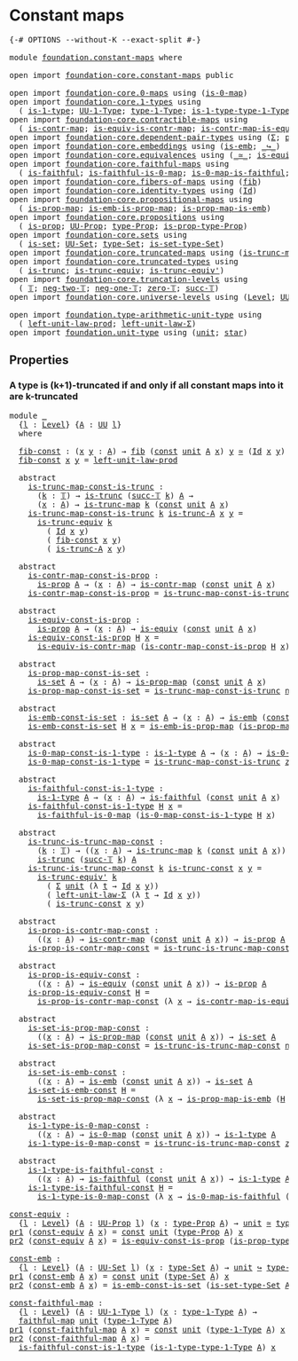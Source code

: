 # Constant maps

<pre class="Agda"><a id="26" class="Symbol">{-#</a> <a id="30" class="Keyword">OPTIONS</a> <a id="38" class="Pragma">--without-K</a> <a id="50" class="Pragma">--exact-split</a> <a id="64" class="Symbol">#-}</a>

<a id="69" class="Keyword">module</a> <a id="76" href="foundation.constant-maps.html" class="Module">foundation.constant-maps</a> <a id="101" class="Keyword">where</a>

<a id="108" class="Keyword">open</a> <a id="113" class="Keyword">import</a> <a id="120" href="foundation-core.constant-maps.html" class="Module">foundation-core.constant-maps</a> <a id="150" class="Keyword">public</a>

<a id="158" class="Keyword">open</a> <a id="163" class="Keyword">import</a> <a id="170" href="foundation-core.0-maps.html" class="Module">foundation-core.0-maps</a> <a id="193" class="Keyword">using</a> <a id="199" class="Symbol">(</a><a id="200" href="foundation-core.0-maps.html#1168" class="Function">is-0-map</a><a id="208" class="Symbol">)</a>
<a id="210" class="Keyword">open</a> <a id="215" class="Keyword">import</a> <a id="222" href="foundation-core.1-types.html" class="Module">foundation-core.1-types</a> <a id="246" class="Keyword">using</a>
  <a id="254" class="Symbol">(</a> <a id="256" href="foundation-core.1-types.html#654" class="Function">is-1-type</a><a id="265" class="Symbol">;</a> <a id="267" href="foundation-core.1-types.html#720" class="Function">UU-1-Type</a><a id="276" class="Symbol">;</a> <a id="278" href="foundation-core.1-types.html#792" class="Function">type-1-Type</a><a id="289" class="Symbol">;</a> <a id="291" href="foundation-core.1-types.html#869" class="Function">is-1-type-type-1-Type</a><a id="312" class="Symbol">)</a>
<a id="314" class="Keyword">open</a> <a id="319" class="Keyword">import</a> <a id="326" href="foundation-core.contractible-maps.html" class="Module">foundation-core.contractible-maps</a> <a id="360" class="Keyword">using</a>
  <a id="368" class="Symbol">(</a> <a id="370" href="foundation-core.contractible-maps.html#1464" class="Function">is-contr-map</a><a id="382" class="Symbol">;</a> <a id="384" href="foundation-core.contractible-maps.html#2368" class="Function">is-equiv-is-contr-map</a><a id="405" class="Symbol">;</a> <a id="407" href="foundation-core.contractible-maps.html#3850" class="Function">is-contr-map-is-equiv</a><a id="428" class="Symbol">)</a>
<a id="430" class="Keyword">open</a> <a id="435" class="Keyword">import</a> <a id="442" href="foundation-core.dependent-pair-types.html" class="Module">foundation-core.dependent-pair-types</a> <a id="479" class="Keyword">using</a> <a id="485" class="Symbol">(</a><a id="486" href="foundation-core.dependent-pair-types.html#502" class="Record">Σ</a><a id="487" class="Symbol">;</a> <a id="489" href="foundation-core.dependent-pair-types.html#575" class="InductiveConstructor">pair</a><a id="493" class="Symbol">;</a> <a id="495" href="foundation-core.dependent-pair-types.html#592" class="Field">pr1</a><a id="498" class="Symbol">;</a> <a id="500" href="foundation-core.dependent-pair-types.html#604" class="Field">pr2</a><a id="503" class="Symbol">)</a>
<a id="505" class="Keyword">open</a> <a id="510" class="Keyword">import</a> <a id="517" href="foundation-core.embeddings.html" class="Module">foundation-core.embeddings</a> <a id="544" class="Keyword">using</a> <a id="550" class="Symbol">(</a><a id="551" href="foundation-core.embeddings.html#980" class="Function">is-emb</a><a id="557" class="Symbol">;</a> <a id="559" href="foundation-core.embeddings.html#1062" class="Function Operator">_↪_</a><a id="562" class="Symbol">)</a>
<a id="564" class="Keyword">open</a> <a id="569" class="Keyword">import</a> <a id="576" href="foundation-core.equivalences.html" class="Module">foundation-core.equivalences</a> <a id="605" class="Keyword">using</a> <a id="611" class="Symbol">(</a><a id="612" href="foundation-core.equivalences.html#1607" class="Function Operator">_≃_</a><a id="615" class="Symbol">;</a> <a id="617" href="foundation-core.equivalences.html#1542" class="Function">is-equiv</a><a id="625" class="Symbol">)</a>
<a id="627" class="Keyword">open</a> <a id="632" class="Keyword">import</a> <a id="639" href="foundation-core.faithful-maps.html" class="Module">foundation-core.faithful-maps</a> <a id="669" class="Keyword">using</a>
  <a id="677" class="Symbol">(</a> <a id="679" href="foundation-core.faithful-maps.html#1676" class="Function">is-faithful</a><a id="690" class="Symbol">;</a> <a id="692" href="foundation-core.faithful-maps.html#3767" class="Function">is-faithful-is-0-map</a><a id="712" class="Symbol">;</a> <a id="714" href="foundation-core.faithful-maps.html#3598" class="Function">is-0-map-is-faithful</a><a id="734" class="Symbol">;</a> <a id="736" href="foundation-core.faithful-maps.html#1766" class="Function">faithful-map</a><a id="748" class="Symbol">)</a>
<a id="750" class="Keyword">open</a> <a id="755" class="Keyword">import</a> <a id="762" href="foundation-core.fibers-of-maps.html" class="Module">foundation-core.fibers-of-maps</a> <a id="793" class="Keyword">using</a> <a id="799" class="Symbol">(</a><a id="800" href="foundation-core.fibers-of-maps.html#928" class="Function">fib</a><a id="803" class="Symbol">)</a>
<a id="805" class="Keyword">open</a> <a id="810" class="Keyword">import</a> <a id="817" href="foundation-core.identity-types.html" class="Module">foundation-core.identity-types</a> <a id="848" class="Keyword">using</a> <a id="854" class="Symbol">(</a><a id="855" href="foundation-core.identity-types.html#641" class="Datatype">Id</a><a id="857" class="Symbol">)</a>
<a id="859" class="Keyword">open</a> <a id="864" class="Keyword">import</a> <a id="871" href="foundation-core.propositional-maps.html" class="Module">foundation-core.propositional-maps</a> <a id="906" class="Keyword">using</a>
  <a id="914" class="Symbol">(</a> <a id="916" href="foundation-core.propositional-maps.html#1250" class="Function">is-prop-map</a><a id="927" class="Symbol">;</a> <a id="929" href="foundation-core.propositional-maps.html#1524" class="Function">is-emb-is-prop-map</a><a id="947" class="Symbol">;</a> <a id="949" href="foundation-core.propositional-maps.html#1866" class="Function">is-prop-map-is-emb</a><a id="967" class="Symbol">)</a>
<a id="969" class="Keyword">open</a> <a id="974" class="Keyword">import</a> <a id="981" href="foundation-core.propositions.html" class="Module">foundation-core.propositions</a> <a id="1010" class="Keyword">using</a>
  <a id="1018" class="Symbol">(</a> <a id="1020" href="foundation-core.propositions.html#1295" class="Function">is-prop</a><a id="1027" class="Symbol">;</a> <a id="1029" href="foundation-core.propositions.html#1380" class="Function">UU-Prop</a><a id="1036" class="Symbol">;</a> <a id="1038" href="foundation-core.propositions.html#1482" class="Function">type-Prop</a><a id="1047" class="Symbol">;</a> <a id="1049" href="foundation-core.propositions.html#1549" class="Function">is-prop-type-Prop</a><a id="1066" class="Symbol">)</a>
<a id="1068" class="Keyword">open</a> <a id="1073" class="Keyword">import</a> <a id="1080" href="foundation-core.sets.html" class="Module">foundation-core.sets</a> <a id="1101" class="Keyword">using</a>
  <a id="1109" class="Symbol">(</a> <a id="1111" href="foundation-core.sets.html#1099" class="Function">is-set</a><a id="1117" class="Symbol">;</a> <a id="1119" href="foundation-core.sets.html#1177" class="Function">UU-Set</a><a id="1125" class="Symbol">;</a> <a id="1127" href="foundation-core.sets.html#1291" class="Function">type-Set</a><a id="1135" class="Symbol">;</a> <a id="1137" href="foundation-core.sets.html#1342" class="Function">is-set-type-Set</a><a id="1152" class="Symbol">)</a>
<a id="1154" class="Keyword">open</a> <a id="1159" class="Keyword">import</a> <a id="1166" href="foundation-core.truncated-maps.html" class="Module">foundation-core.truncated-maps</a> <a id="1197" class="Keyword">using</a> <a id="1203" class="Symbol">(</a><a id="1204" href="foundation-core.truncated-maps.html#1873" class="Function">is-trunc-map</a><a id="1216" class="Symbol">)</a>
<a id="1218" class="Keyword">open</a> <a id="1223" class="Keyword">import</a> <a id="1230" href="foundation-core.truncated-types.html" class="Module">foundation-core.truncated-types</a> <a id="1262" class="Keyword">using</a>
  <a id="1270" class="Symbol">(</a> <a id="1272" href="foundation-core.truncated-types.html#1727" class="Function">is-trunc</a><a id="1280" class="Symbol">;</a> <a id="1282" href="foundation-core.truncated-types.html#4377" class="Function">is-trunc-equiv</a><a id="1296" class="Symbol">;</a> <a id="1298" href="foundation-core.truncated-types.html#4904" class="Function">is-trunc-equiv&#39;</a><a id="1313" class="Symbol">)</a>
<a id="1315" class="Keyword">open</a> <a id="1320" class="Keyword">import</a> <a id="1327" href="foundation-core.truncation-levels.html" class="Module">foundation-core.truncation-levels</a> <a id="1361" class="Keyword">using</a>
  <a id="1369" class="Symbol">(</a> <a id="1371" href="foundation-core.truncation-levels.html#382" class="Datatype">𝕋</a><a id="1372" class="Symbol">;</a> <a id="1374" href="foundation-core.truncation-levels.html#403" class="InductiveConstructor">neg-two-𝕋</a><a id="1383" class="Symbol">;</a> <a id="1385" href="foundation-core.truncation-levels.html#435" class="Function">neg-one-𝕋</a><a id="1394" class="Symbol">;</a> <a id="1396" href="foundation-core.truncation-levels.html#479" class="Function">zero-𝕋</a><a id="1402" class="Symbol">;</a> <a id="1404" href="foundation-core.truncation-levels.html#419" class="InductiveConstructor">succ-𝕋</a><a id="1410" class="Symbol">)</a>
<a id="1412" class="Keyword">open</a> <a id="1417" class="Keyword">import</a> <a id="1424" href="foundation-core.universe-levels.html" class="Module">foundation-core.universe-levels</a> <a id="1456" class="Keyword">using</a> <a id="1462" class="Symbol">(</a><a id="1463" href="Agda.Primitive.html#597" class="Postulate">Level</a><a id="1468" class="Symbol">;</a> <a id="1470" href="foundation-core.universe-levels.html#222" class="Primitive">UU</a><a id="1472" class="Symbol">)</a>

<a id="1475" class="Keyword">open</a> <a id="1480" class="Keyword">import</a> <a id="1487" href="foundation.type-arithmetic-unit-type.html" class="Module">foundation.type-arithmetic-unit-type</a> <a id="1524" class="Keyword">using</a>
  <a id="1532" class="Symbol">(</a> <a id="1534" href="foundation.type-arithmetic-unit-type.html#2932" class="Function">left-unit-law-prod</a><a id="1552" class="Symbol">;</a> <a id="1554" href="foundation.type-arithmetic-unit-type.html#1542" class="Function">left-unit-law-Σ</a><a id="1569" class="Symbol">)</a>
<a id="1571" class="Keyword">open</a> <a id="1576" class="Keyword">import</a> <a id="1583" href="foundation.unit-type.html" class="Module">foundation.unit-type</a> <a id="1604" class="Keyword">using</a> <a id="1610" class="Symbol">(</a><a id="1611" href="foundation.unit-type.html#1075" class="Datatype">unit</a><a id="1615" class="Symbol">;</a> <a id="1617" href="foundation.unit-type.html#1099" class="InductiveConstructor">star</a><a id="1621" class="Symbol">)</a>
</pre>
## Properties

### A type is (k+1)-truncated if and only if all constant maps into it are k-truncated

<pre class="Agda"><a id="1739" class="Keyword">module</a> <a id="1746" href="foundation.constant-maps.html#1746" class="Module">_</a>
  <a id="1750" class="Symbol">{</a><a id="1751" href="foundation.constant-maps.html#1751" class="Bound">l</a> <a id="1753" class="Symbol">:</a> <a id="1755" href="Agda.Primitive.html#597" class="Postulate">Level</a><a id="1760" class="Symbol">}</a> <a id="1762" class="Symbol">{</a><a id="1763" href="foundation.constant-maps.html#1763" class="Bound">A</a> <a id="1765" class="Symbol">:</a> <a id="1767" href="foundation-core.universe-levels.html#222" class="Primitive">UU</a> <a id="1770" href="foundation.constant-maps.html#1751" class="Bound">l</a><a id="1771" class="Symbol">}</a>
  <a id="1775" class="Keyword">where</a>

  <a id="1784" href="foundation.constant-maps.html#1784" class="Function">fib-const</a> <a id="1794" class="Symbol">:</a> <a id="1796" class="Symbol">(</a><a id="1797" href="foundation.constant-maps.html#1797" class="Bound">x</a> <a id="1799" href="foundation.constant-maps.html#1799" class="Bound">y</a> <a id="1801" class="Symbol">:</a> <a id="1803" href="foundation.constant-maps.html#1763" class="Bound">A</a><a id="1804" class="Symbol">)</a> <a id="1806" class="Symbol">→</a> <a id="1808" href="foundation-core.fibers-of-maps.html#928" class="Function">fib</a> <a id="1812" class="Symbol">(</a><a id="1813" href="foundation-core.constant-maps.html#203" class="Function">const</a> <a id="1819" href="foundation.unit-type.html#1075" class="Datatype">unit</a> <a id="1824" href="foundation.constant-maps.html#1763" class="Bound">A</a> <a id="1826" href="foundation.constant-maps.html#1797" class="Bound">x</a><a id="1827" class="Symbol">)</a> <a id="1829" href="foundation.constant-maps.html#1799" class="Bound">y</a> <a id="1831" href="foundation-core.equivalences.html#1607" class="Function Operator">≃</a> <a id="1833" class="Symbol">(</a><a id="1834" href="foundation-core.identity-types.html#641" class="Datatype">Id</a> <a id="1837" href="foundation.constant-maps.html#1797" class="Bound">x</a> <a id="1839" href="foundation.constant-maps.html#1799" class="Bound">y</a><a id="1840" class="Symbol">)</a>
  <a id="1844" href="foundation.constant-maps.html#1784" class="Function">fib-const</a> <a id="1854" href="foundation.constant-maps.html#1854" class="Bound">x</a> <a id="1856" href="foundation.constant-maps.html#1856" class="Bound">y</a> <a id="1858" class="Symbol">=</a> <a id="1860" href="foundation.type-arithmetic-unit-type.html#2932" class="Function">left-unit-law-prod</a>

  <a id="1882" class="Keyword">abstract</a>
    <a id="1895" href="foundation.constant-maps.html#1895" class="Function">is-trunc-map-const-is-trunc</a> <a id="1923" class="Symbol">:</a>
      <a id="1931" class="Symbol">(</a><a id="1932" href="foundation.constant-maps.html#1932" class="Bound">k</a> <a id="1934" class="Symbol">:</a> <a id="1936" href="foundation-core.truncation-levels.html#382" class="Datatype">𝕋</a><a id="1937" class="Symbol">)</a> <a id="1939" class="Symbol">→</a> <a id="1941" href="foundation-core.truncated-types.html#1727" class="Function">is-trunc</a> <a id="1950" class="Symbol">(</a><a id="1951" href="foundation-core.truncation-levels.html#419" class="InductiveConstructor">succ-𝕋</a> <a id="1958" href="foundation.constant-maps.html#1932" class="Bound">k</a><a id="1959" class="Symbol">)</a> <a id="1961" href="foundation.constant-maps.html#1763" class="Bound">A</a> <a id="1963" class="Symbol">→</a>
      <a id="1971" class="Symbol">(</a><a id="1972" href="foundation.constant-maps.html#1972" class="Bound">x</a> <a id="1974" class="Symbol">:</a> <a id="1976" href="foundation.constant-maps.html#1763" class="Bound">A</a><a id="1977" class="Symbol">)</a> <a id="1979" class="Symbol">→</a> <a id="1981" href="foundation-core.truncated-maps.html#1873" class="Function">is-trunc-map</a> <a id="1994" href="foundation.constant-maps.html#1932" class="Bound">k</a> <a id="1996" class="Symbol">(</a><a id="1997" href="foundation-core.constant-maps.html#203" class="Function">const</a> <a id="2003" href="foundation.unit-type.html#1075" class="Datatype">unit</a> <a id="2008" href="foundation.constant-maps.html#1763" class="Bound">A</a> <a id="2010" href="foundation.constant-maps.html#1972" class="Bound">x</a><a id="2011" class="Symbol">)</a>
    <a id="2017" href="foundation.constant-maps.html#1895" class="Function">is-trunc-map-const-is-trunc</a> <a id="2045" href="foundation.constant-maps.html#2045" class="Bound">k</a> <a id="2047" href="foundation.constant-maps.html#2047" class="Bound">is-trunc-A</a> <a id="2058" href="foundation.constant-maps.html#2058" class="Bound">x</a> <a id="2060" href="foundation.constant-maps.html#2060" class="Bound">y</a> <a id="2062" class="Symbol">=</a>
      <a id="2070" href="foundation-core.truncated-types.html#4377" class="Function">is-trunc-equiv</a> <a id="2085" href="foundation.constant-maps.html#2045" class="Bound">k</a>
        <a id="2095" class="Symbol">(</a> <a id="2097" href="foundation-core.identity-types.html#641" class="Datatype">Id</a> <a id="2100" href="foundation.constant-maps.html#2058" class="Bound">x</a> <a id="2102" href="foundation.constant-maps.html#2060" class="Bound">y</a><a id="2103" class="Symbol">)</a>
        <a id="2113" class="Symbol">(</a> <a id="2115" href="foundation.constant-maps.html#1784" class="Function">fib-const</a> <a id="2125" href="foundation.constant-maps.html#2058" class="Bound">x</a> <a id="2127" href="foundation.constant-maps.html#2060" class="Bound">y</a><a id="2128" class="Symbol">)</a>
        <a id="2138" class="Symbol">(</a> <a id="2140" href="foundation.constant-maps.html#2047" class="Bound">is-trunc-A</a> <a id="2151" href="foundation.constant-maps.html#2058" class="Bound">x</a> <a id="2153" href="foundation.constant-maps.html#2060" class="Bound">y</a><a id="2154" class="Symbol">)</a>

  <a id="2159" class="Keyword">abstract</a>
    <a id="2172" href="foundation.constant-maps.html#2172" class="Function">is-contr-map-const-is-prop</a> <a id="2199" class="Symbol">:</a>
      <a id="2207" href="foundation-core.propositions.html#1295" class="Function">is-prop</a> <a id="2215" href="foundation.constant-maps.html#1763" class="Bound">A</a> <a id="2217" class="Symbol">→</a> <a id="2219" class="Symbol">(</a><a id="2220" href="foundation.constant-maps.html#2220" class="Bound">x</a> <a id="2222" class="Symbol">:</a> <a id="2224" href="foundation.constant-maps.html#1763" class="Bound">A</a><a id="2225" class="Symbol">)</a> <a id="2227" class="Symbol">→</a> <a id="2229" href="foundation-core.contractible-maps.html#1464" class="Function">is-contr-map</a> <a id="2242" class="Symbol">(</a><a id="2243" href="foundation-core.constant-maps.html#203" class="Function">const</a> <a id="2249" href="foundation.unit-type.html#1075" class="Datatype">unit</a> <a id="2254" href="foundation.constant-maps.html#1763" class="Bound">A</a> <a id="2256" href="foundation.constant-maps.html#2220" class="Bound">x</a><a id="2257" class="Symbol">)</a>
    <a id="2263" href="foundation.constant-maps.html#2172" class="Function">is-contr-map-const-is-prop</a> <a id="2290" class="Symbol">=</a> <a id="2292" href="foundation.constant-maps.html#1895" class="Function">is-trunc-map-const-is-trunc</a> <a id="2320" href="foundation-core.truncation-levels.html#403" class="InductiveConstructor">neg-two-𝕋</a>

  <a id="2333" class="Keyword">abstract</a>
    <a id="2346" href="foundation.constant-maps.html#2346" class="Function">is-equiv-const-is-prop</a> <a id="2369" class="Symbol">:</a>
      <a id="2377" href="foundation-core.propositions.html#1295" class="Function">is-prop</a> <a id="2385" href="foundation.constant-maps.html#1763" class="Bound">A</a> <a id="2387" class="Symbol">→</a> <a id="2389" class="Symbol">(</a><a id="2390" href="foundation.constant-maps.html#2390" class="Bound">x</a> <a id="2392" class="Symbol">:</a> <a id="2394" href="foundation.constant-maps.html#1763" class="Bound">A</a><a id="2395" class="Symbol">)</a> <a id="2397" class="Symbol">→</a> <a id="2399" href="foundation-core.equivalences.html#1542" class="Function">is-equiv</a> <a id="2408" class="Symbol">(</a><a id="2409" href="foundation-core.constant-maps.html#203" class="Function">const</a> <a id="2415" href="foundation.unit-type.html#1075" class="Datatype">unit</a> <a id="2420" href="foundation.constant-maps.html#1763" class="Bound">A</a> <a id="2422" href="foundation.constant-maps.html#2390" class="Bound">x</a><a id="2423" class="Symbol">)</a>
    <a id="2429" href="foundation.constant-maps.html#2346" class="Function">is-equiv-const-is-prop</a> <a id="2452" href="foundation.constant-maps.html#2452" class="Bound">H</a> <a id="2454" href="foundation.constant-maps.html#2454" class="Bound">x</a> <a id="2456" class="Symbol">=</a>
      <a id="2464" href="foundation-core.contractible-maps.html#2368" class="Function">is-equiv-is-contr-map</a> <a id="2486" class="Symbol">(</a><a id="2487" href="foundation.constant-maps.html#2172" class="Function">is-contr-map-const-is-prop</a> <a id="2514" href="foundation.constant-maps.html#2452" class="Bound">H</a> <a id="2516" href="foundation.constant-maps.html#2454" class="Bound">x</a><a id="2517" class="Symbol">)</a>

  <a id="2522" class="Keyword">abstract</a>
    <a id="2535" href="foundation.constant-maps.html#2535" class="Function">is-prop-map-const-is-set</a> <a id="2560" class="Symbol">:</a>
      <a id="2568" href="foundation-core.sets.html#1099" class="Function">is-set</a> <a id="2575" href="foundation.constant-maps.html#1763" class="Bound">A</a> <a id="2577" class="Symbol">→</a> <a id="2579" class="Symbol">(</a><a id="2580" href="foundation.constant-maps.html#2580" class="Bound">x</a> <a id="2582" class="Symbol">:</a> <a id="2584" href="foundation.constant-maps.html#1763" class="Bound">A</a><a id="2585" class="Symbol">)</a> <a id="2587" class="Symbol">→</a> <a id="2589" href="foundation-core.propositional-maps.html#1250" class="Function">is-prop-map</a> <a id="2601" class="Symbol">(</a><a id="2602" href="foundation-core.constant-maps.html#203" class="Function">const</a> <a id="2608" href="foundation.unit-type.html#1075" class="Datatype">unit</a> <a id="2613" href="foundation.constant-maps.html#1763" class="Bound">A</a> <a id="2615" href="foundation.constant-maps.html#2580" class="Bound">x</a><a id="2616" class="Symbol">)</a>
    <a id="2622" href="foundation.constant-maps.html#2535" class="Function">is-prop-map-const-is-set</a> <a id="2647" class="Symbol">=</a> <a id="2649" href="foundation.constant-maps.html#1895" class="Function">is-trunc-map-const-is-trunc</a> <a id="2677" href="foundation-core.truncation-levels.html#435" class="Function">neg-one-𝕋</a>

  <a id="2690" class="Keyword">abstract</a>
    <a id="2703" href="foundation.constant-maps.html#2703" class="Function">is-emb-const-is-set</a> <a id="2723" class="Symbol">:</a> <a id="2725" href="foundation-core.sets.html#1099" class="Function">is-set</a> <a id="2732" href="foundation.constant-maps.html#1763" class="Bound">A</a> <a id="2734" class="Symbol">→</a> <a id="2736" class="Symbol">(</a><a id="2737" href="foundation.constant-maps.html#2737" class="Bound">x</a> <a id="2739" class="Symbol">:</a> <a id="2741" href="foundation.constant-maps.html#1763" class="Bound">A</a><a id="2742" class="Symbol">)</a> <a id="2744" class="Symbol">→</a> <a id="2746" href="foundation-core.embeddings.html#980" class="Function">is-emb</a> <a id="2753" class="Symbol">(</a><a id="2754" href="foundation-core.constant-maps.html#203" class="Function">const</a> <a id="2760" href="foundation.unit-type.html#1075" class="Datatype">unit</a> <a id="2765" href="foundation.constant-maps.html#1763" class="Bound">A</a> <a id="2767" href="foundation.constant-maps.html#2737" class="Bound">x</a><a id="2768" class="Symbol">)</a>
    <a id="2774" href="foundation.constant-maps.html#2703" class="Function">is-emb-const-is-set</a> <a id="2794" href="foundation.constant-maps.html#2794" class="Bound">H</a> <a id="2796" href="foundation.constant-maps.html#2796" class="Bound">x</a> <a id="2798" class="Symbol">=</a> <a id="2800" href="foundation-core.propositional-maps.html#1524" class="Function">is-emb-is-prop-map</a> <a id="2819" class="Symbol">(</a><a id="2820" href="foundation.constant-maps.html#2535" class="Function">is-prop-map-const-is-set</a> <a id="2845" href="foundation.constant-maps.html#2794" class="Bound">H</a> <a id="2847" href="foundation.constant-maps.html#2796" class="Bound">x</a><a id="2848" class="Symbol">)</a>

  <a id="2853" class="Keyword">abstract</a>
    <a id="2866" href="foundation.constant-maps.html#2866" class="Function">is-0-map-const-is-1-type</a> <a id="2891" class="Symbol">:</a> <a id="2893" href="foundation-core.1-types.html#654" class="Function">is-1-type</a> <a id="2903" href="foundation.constant-maps.html#1763" class="Bound">A</a> <a id="2905" class="Symbol">→</a> <a id="2907" class="Symbol">(</a><a id="2908" href="foundation.constant-maps.html#2908" class="Bound">x</a> <a id="2910" class="Symbol">:</a> <a id="2912" href="foundation.constant-maps.html#1763" class="Bound">A</a><a id="2913" class="Symbol">)</a> <a id="2915" class="Symbol">→</a> <a id="2917" href="foundation-core.0-maps.html#1168" class="Function">is-0-map</a> <a id="2926" class="Symbol">(</a><a id="2927" href="foundation-core.constant-maps.html#203" class="Function">const</a> <a id="2933" href="foundation.unit-type.html#1075" class="Datatype">unit</a> <a id="2938" href="foundation.constant-maps.html#1763" class="Bound">A</a> <a id="2940" href="foundation.constant-maps.html#2908" class="Bound">x</a><a id="2941" class="Symbol">)</a>
    <a id="2947" href="foundation.constant-maps.html#2866" class="Function">is-0-map-const-is-1-type</a> <a id="2972" class="Symbol">=</a> <a id="2974" href="foundation.constant-maps.html#1895" class="Function">is-trunc-map-const-is-trunc</a> <a id="3002" href="foundation-core.truncation-levels.html#479" class="Function">zero-𝕋</a>

  <a id="3012" class="Keyword">abstract</a>
    <a id="3025" href="foundation.constant-maps.html#3025" class="Function">is-faithful-const-is-1-type</a> <a id="3053" class="Symbol">:</a>
      <a id="3061" href="foundation-core.1-types.html#654" class="Function">is-1-type</a> <a id="3071" href="foundation.constant-maps.html#1763" class="Bound">A</a> <a id="3073" class="Symbol">→</a> <a id="3075" class="Symbol">(</a><a id="3076" href="foundation.constant-maps.html#3076" class="Bound">x</a> <a id="3078" class="Symbol">:</a> <a id="3080" href="foundation.constant-maps.html#1763" class="Bound">A</a><a id="3081" class="Symbol">)</a> <a id="3083" class="Symbol">→</a> <a id="3085" href="foundation-core.faithful-maps.html#1676" class="Function">is-faithful</a> <a id="3097" class="Symbol">(</a><a id="3098" href="foundation-core.constant-maps.html#203" class="Function">const</a> <a id="3104" href="foundation.unit-type.html#1075" class="Datatype">unit</a> <a id="3109" href="foundation.constant-maps.html#1763" class="Bound">A</a> <a id="3111" href="foundation.constant-maps.html#3076" class="Bound">x</a><a id="3112" class="Symbol">)</a>
    <a id="3118" href="foundation.constant-maps.html#3025" class="Function">is-faithful-const-is-1-type</a> <a id="3146" href="foundation.constant-maps.html#3146" class="Bound">H</a> <a id="3148" href="foundation.constant-maps.html#3148" class="Bound">x</a> <a id="3150" class="Symbol">=</a>
      <a id="3158" href="foundation-core.faithful-maps.html#3767" class="Function">is-faithful-is-0-map</a> <a id="3179" class="Symbol">(</a><a id="3180" href="foundation.constant-maps.html#2866" class="Function">is-0-map-const-is-1-type</a> <a id="3205" href="foundation.constant-maps.html#3146" class="Bound">H</a> <a id="3207" href="foundation.constant-maps.html#3148" class="Bound">x</a><a id="3208" class="Symbol">)</a>

  <a id="3213" class="Keyword">abstract</a>
    <a id="3226" href="foundation.constant-maps.html#3226" class="Function">is-trunc-is-trunc-map-const</a> <a id="3254" class="Symbol">:</a>
      <a id="3262" class="Symbol">(</a><a id="3263" href="foundation.constant-maps.html#3263" class="Bound">k</a> <a id="3265" class="Symbol">:</a> <a id="3267" href="foundation-core.truncation-levels.html#382" class="Datatype">𝕋</a><a id="3268" class="Symbol">)</a> <a id="3270" class="Symbol">→</a> <a id="3272" class="Symbol">((</a><a id="3274" href="foundation.constant-maps.html#3274" class="Bound">x</a> <a id="3276" class="Symbol">:</a> <a id="3278" href="foundation.constant-maps.html#1763" class="Bound">A</a><a id="3279" class="Symbol">)</a> <a id="3281" class="Symbol">→</a> <a id="3283" href="foundation-core.truncated-maps.html#1873" class="Function">is-trunc-map</a> <a id="3296" href="foundation.constant-maps.html#3263" class="Bound">k</a> <a id="3298" class="Symbol">(</a><a id="3299" href="foundation-core.constant-maps.html#203" class="Function">const</a> <a id="3305" href="foundation.unit-type.html#1075" class="Datatype">unit</a> <a id="3310" href="foundation.constant-maps.html#1763" class="Bound">A</a> <a id="3312" href="foundation.constant-maps.html#3274" class="Bound">x</a><a id="3313" class="Symbol">))</a> <a id="3316" class="Symbol">→</a>
      <a id="3324" href="foundation-core.truncated-types.html#1727" class="Function">is-trunc</a> <a id="3333" class="Symbol">(</a><a id="3334" href="foundation-core.truncation-levels.html#419" class="InductiveConstructor">succ-𝕋</a> <a id="3341" href="foundation.constant-maps.html#3263" class="Bound">k</a><a id="3342" class="Symbol">)</a> <a id="3344" href="foundation.constant-maps.html#1763" class="Bound">A</a>
    <a id="3350" href="foundation.constant-maps.html#3226" class="Function">is-trunc-is-trunc-map-const</a> <a id="3378" href="foundation.constant-maps.html#3378" class="Bound">k</a> <a id="3380" href="foundation.constant-maps.html#3380" class="Bound">is-trunc-const</a> <a id="3395" href="foundation.constant-maps.html#3395" class="Bound">x</a> <a id="3397" href="foundation.constant-maps.html#3397" class="Bound">y</a> <a id="3399" class="Symbol">=</a>
      <a id="3407" href="foundation-core.truncated-types.html#4904" class="Function">is-trunc-equiv&#39;</a> <a id="3423" href="foundation.constant-maps.html#3378" class="Bound">k</a>
        <a id="3433" class="Symbol">(</a> <a id="3435" href="foundation-core.dependent-pair-types.html#502" class="Record">Σ</a> <a id="3437" href="foundation.unit-type.html#1075" class="Datatype">unit</a> <a id="3442" class="Symbol">(λ</a> <a id="3445" href="foundation.constant-maps.html#3445" class="Bound">t</a> <a id="3447" class="Symbol">→</a> <a id="3449" href="foundation-core.identity-types.html#641" class="Datatype">Id</a> <a id="3452" href="foundation.constant-maps.html#3395" class="Bound">x</a> <a id="3454" href="foundation.constant-maps.html#3397" class="Bound">y</a><a id="3455" class="Symbol">))</a>
        <a id="3466" class="Symbol">(</a> <a id="3468" href="foundation.type-arithmetic-unit-type.html#1542" class="Function">left-unit-law-Σ</a> <a id="3484" class="Symbol">(λ</a> <a id="3487" href="foundation.constant-maps.html#3487" class="Bound">t</a> <a id="3489" class="Symbol">→</a> <a id="3491" href="foundation-core.identity-types.html#641" class="Datatype">Id</a> <a id="3494" href="foundation.constant-maps.html#3395" class="Bound">x</a> <a id="3496" href="foundation.constant-maps.html#3397" class="Bound">y</a><a id="3497" class="Symbol">))</a>
        <a id="3508" class="Symbol">(</a> <a id="3510" href="foundation.constant-maps.html#3380" class="Bound">is-trunc-const</a> <a id="3525" href="foundation.constant-maps.html#3395" class="Bound">x</a> <a id="3527" href="foundation.constant-maps.html#3397" class="Bound">y</a><a id="3528" class="Symbol">)</a>

  <a id="3533" class="Keyword">abstract</a>
    <a id="3546" href="foundation.constant-maps.html#3546" class="Function">is-prop-is-contr-map-const</a> <a id="3573" class="Symbol">:</a>
      <a id="3581" class="Symbol">((</a><a id="3583" href="foundation.constant-maps.html#3583" class="Bound">x</a> <a id="3585" class="Symbol">:</a> <a id="3587" href="foundation.constant-maps.html#1763" class="Bound">A</a><a id="3588" class="Symbol">)</a> <a id="3590" class="Symbol">→</a> <a id="3592" href="foundation-core.contractible-maps.html#1464" class="Function">is-contr-map</a> <a id="3605" class="Symbol">(</a><a id="3606" href="foundation-core.constant-maps.html#203" class="Function">const</a> <a id="3612" href="foundation.unit-type.html#1075" class="Datatype">unit</a> <a id="3617" href="foundation.constant-maps.html#1763" class="Bound">A</a> <a id="3619" href="foundation.constant-maps.html#3583" class="Bound">x</a><a id="3620" class="Symbol">))</a> <a id="3623" class="Symbol">→</a> <a id="3625" href="foundation-core.propositions.html#1295" class="Function">is-prop</a> <a id="3633" href="foundation.constant-maps.html#1763" class="Bound">A</a>
    <a id="3639" href="foundation.constant-maps.html#3546" class="Function">is-prop-is-contr-map-const</a> <a id="3666" class="Symbol">=</a> <a id="3668" href="foundation.constant-maps.html#3226" class="Function">is-trunc-is-trunc-map-const</a> <a id="3696" href="foundation-core.truncation-levels.html#403" class="InductiveConstructor">neg-two-𝕋</a>

  <a id="3709" class="Keyword">abstract</a>
    <a id="3722" href="foundation.constant-maps.html#3722" class="Function">is-prop-is-equiv-const</a> <a id="3745" class="Symbol">:</a>
      <a id="3753" class="Symbol">((</a><a id="3755" href="foundation.constant-maps.html#3755" class="Bound">x</a> <a id="3757" class="Symbol">:</a> <a id="3759" href="foundation.constant-maps.html#1763" class="Bound">A</a><a id="3760" class="Symbol">)</a> <a id="3762" class="Symbol">→</a> <a id="3764" href="foundation-core.equivalences.html#1542" class="Function">is-equiv</a> <a id="3773" class="Symbol">(</a><a id="3774" href="foundation-core.constant-maps.html#203" class="Function">const</a> <a id="3780" href="foundation.unit-type.html#1075" class="Datatype">unit</a> <a id="3785" href="foundation.constant-maps.html#1763" class="Bound">A</a> <a id="3787" href="foundation.constant-maps.html#3755" class="Bound">x</a><a id="3788" class="Symbol">))</a> <a id="3791" class="Symbol">→</a> <a id="3793" href="foundation-core.propositions.html#1295" class="Function">is-prop</a> <a id="3801" href="foundation.constant-maps.html#1763" class="Bound">A</a>
    <a id="3807" href="foundation.constant-maps.html#3722" class="Function">is-prop-is-equiv-const</a> <a id="3830" href="foundation.constant-maps.html#3830" class="Bound">H</a> <a id="3832" class="Symbol">=</a>
      <a id="3840" href="foundation.constant-maps.html#3546" class="Function">is-prop-is-contr-map-const</a> <a id="3867" class="Symbol">(λ</a> <a id="3870" href="foundation.constant-maps.html#3870" class="Bound">x</a> <a id="3872" class="Symbol">→</a> <a id="3874" href="foundation-core.contractible-maps.html#3850" class="Function">is-contr-map-is-equiv</a> <a id="3896" class="Symbol">(</a><a id="3897" href="foundation.constant-maps.html#3830" class="Bound">H</a> <a id="3899" href="foundation.constant-maps.html#3870" class="Bound">x</a><a id="3900" class="Symbol">))</a>

  <a id="3906" class="Keyword">abstract</a>
    <a id="3919" href="foundation.constant-maps.html#3919" class="Function">is-set-is-prop-map-const</a> <a id="3944" class="Symbol">:</a>
      <a id="3952" class="Symbol">((</a><a id="3954" href="foundation.constant-maps.html#3954" class="Bound">x</a> <a id="3956" class="Symbol">:</a> <a id="3958" href="foundation.constant-maps.html#1763" class="Bound">A</a><a id="3959" class="Symbol">)</a> <a id="3961" class="Symbol">→</a> <a id="3963" href="foundation-core.propositional-maps.html#1250" class="Function">is-prop-map</a> <a id="3975" class="Symbol">(</a><a id="3976" href="foundation-core.constant-maps.html#203" class="Function">const</a> <a id="3982" href="foundation.unit-type.html#1075" class="Datatype">unit</a> <a id="3987" href="foundation.constant-maps.html#1763" class="Bound">A</a> <a id="3989" href="foundation.constant-maps.html#3954" class="Bound">x</a><a id="3990" class="Symbol">))</a> <a id="3993" class="Symbol">→</a> <a id="3995" href="foundation-core.sets.html#1099" class="Function">is-set</a> <a id="4002" href="foundation.constant-maps.html#1763" class="Bound">A</a>
    <a id="4008" href="foundation.constant-maps.html#3919" class="Function">is-set-is-prop-map-const</a> <a id="4033" class="Symbol">=</a> <a id="4035" href="foundation.constant-maps.html#3226" class="Function">is-trunc-is-trunc-map-const</a> <a id="4063" href="foundation-core.truncation-levels.html#435" class="Function">neg-one-𝕋</a>

  <a id="4076" class="Keyword">abstract</a>
    <a id="4089" href="foundation.constant-maps.html#4089" class="Function">is-set-is-emb-const</a> <a id="4109" class="Symbol">:</a>
      <a id="4117" class="Symbol">((</a><a id="4119" href="foundation.constant-maps.html#4119" class="Bound">x</a> <a id="4121" class="Symbol">:</a> <a id="4123" href="foundation.constant-maps.html#1763" class="Bound">A</a><a id="4124" class="Symbol">)</a> <a id="4126" class="Symbol">→</a> <a id="4128" href="foundation-core.embeddings.html#980" class="Function">is-emb</a> <a id="4135" class="Symbol">(</a><a id="4136" href="foundation-core.constant-maps.html#203" class="Function">const</a> <a id="4142" href="foundation.unit-type.html#1075" class="Datatype">unit</a> <a id="4147" href="foundation.constant-maps.html#1763" class="Bound">A</a> <a id="4149" href="foundation.constant-maps.html#4119" class="Bound">x</a><a id="4150" class="Symbol">))</a> <a id="4153" class="Symbol">→</a> <a id="4155" href="foundation-core.sets.html#1099" class="Function">is-set</a> <a id="4162" href="foundation.constant-maps.html#1763" class="Bound">A</a>
    <a id="4168" href="foundation.constant-maps.html#4089" class="Function">is-set-is-emb-const</a> <a id="4188" href="foundation.constant-maps.html#4188" class="Bound">H</a> <a id="4190" class="Symbol">=</a>
      <a id="4198" href="foundation.constant-maps.html#3919" class="Function">is-set-is-prop-map-const</a> <a id="4223" class="Symbol">(λ</a> <a id="4226" href="foundation.constant-maps.html#4226" class="Bound">x</a> <a id="4228" class="Symbol">→</a> <a id="4230" href="foundation-core.propositional-maps.html#1866" class="Function">is-prop-map-is-emb</a> <a id="4249" class="Symbol">(</a><a id="4250" href="foundation.constant-maps.html#4188" class="Bound">H</a> <a id="4252" href="foundation.constant-maps.html#4226" class="Bound">x</a><a id="4253" class="Symbol">))</a>

  <a id="4259" class="Keyword">abstract</a>
    <a id="4272" href="foundation.constant-maps.html#4272" class="Function">is-1-type-is-0-map-const</a> <a id="4297" class="Symbol">:</a>
      <a id="4305" class="Symbol">((</a><a id="4307" href="foundation.constant-maps.html#4307" class="Bound">x</a> <a id="4309" class="Symbol">:</a> <a id="4311" href="foundation.constant-maps.html#1763" class="Bound">A</a><a id="4312" class="Symbol">)</a> <a id="4314" class="Symbol">→</a> <a id="4316" href="foundation-core.0-maps.html#1168" class="Function">is-0-map</a> <a id="4325" class="Symbol">(</a><a id="4326" href="foundation-core.constant-maps.html#203" class="Function">const</a> <a id="4332" href="foundation.unit-type.html#1075" class="Datatype">unit</a> <a id="4337" href="foundation.constant-maps.html#1763" class="Bound">A</a> <a id="4339" href="foundation.constant-maps.html#4307" class="Bound">x</a><a id="4340" class="Symbol">))</a> <a id="4343" class="Symbol">→</a> <a id="4345" href="foundation-core.1-types.html#654" class="Function">is-1-type</a> <a id="4355" href="foundation.constant-maps.html#1763" class="Bound">A</a>
    <a id="4361" href="foundation.constant-maps.html#4272" class="Function">is-1-type-is-0-map-const</a> <a id="4386" class="Symbol">=</a> <a id="4388" href="foundation.constant-maps.html#3226" class="Function">is-trunc-is-trunc-map-const</a> <a id="4416" href="foundation-core.truncation-levels.html#479" class="Function">zero-𝕋</a>

  <a id="4426" class="Keyword">abstract</a>
    <a id="4439" href="foundation.constant-maps.html#4439" class="Function">is-1-type-is-faithful-const</a> <a id="4467" class="Symbol">:</a>
      <a id="4475" class="Symbol">((</a><a id="4477" href="foundation.constant-maps.html#4477" class="Bound">x</a> <a id="4479" class="Symbol">:</a> <a id="4481" href="foundation.constant-maps.html#1763" class="Bound">A</a><a id="4482" class="Symbol">)</a> <a id="4484" class="Symbol">→</a> <a id="4486" href="foundation-core.faithful-maps.html#1676" class="Function">is-faithful</a> <a id="4498" class="Symbol">(</a><a id="4499" href="foundation-core.constant-maps.html#203" class="Function">const</a> <a id="4505" href="foundation.unit-type.html#1075" class="Datatype">unit</a> <a id="4510" href="foundation.constant-maps.html#1763" class="Bound">A</a> <a id="4512" href="foundation.constant-maps.html#4477" class="Bound">x</a><a id="4513" class="Symbol">))</a> <a id="4516" class="Symbol">→</a> <a id="4518" href="foundation-core.1-types.html#654" class="Function">is-1-type</a> <a id="4528" href="foundation.constant-maps.html#1763" class="Bound">A</a>
    <a id="4534" href="foundation.constant-maps.html#4439" class="Function">is-1-type-is-faithful-const</a> <a id="4562" href="foundation.constant-maps.html#4562" class="Bound">H</a> <a id="4564" class="Symbol">=</a>
      <a id="4572" href="foundation.constant-maps.html#4272" class="Function">is-1-type-is-0-map-const</a> <a id="4597" class="Symbol">(λ</a> <a id="4600" href="foundation.constant-maps.html#4600" class="Bound">x</a> <a id="4602" class="Symbol">→</a> <a id="4604" href="foundation-core.faithful-maps.html#3598" class="Function">is-0-map-is-faithful</a> <a id="4625" class="Symbol">(</a><a id="4626" href="foundation.constant-maps.html#4562" class="Bound">H</a> <a id="4628" href="foundation.constant-maps.html#4600" class="Bound">x</a><a id="4629" class="Symbol">))</a>

<a id="const-equiv"></a><a id="4633" href="foundation.constant-maps.html#4633" class="Function">const-equiv</a> <a id="4645" class="Symbol">:</a>
  <a id="4649" class="Symbol">{</a><a id="4650" href="foundation.constant-maps.html#4650" class="Bound">l</a> <a id="4652" class="Symbol">:</a> <a id="4654" href="Agda.Primitive.html#597" class="Postulate">Level</a><a id="4659" class="Symbol">}</a> <a id="4661" class="Symbol">(</a><a id="4662" href="foundation.constant-maps.html#4662" class="Bound">A</a> <a id="4664" class="Symbol">:</a> <a id="4666" href="foundation-core.propositions.html#1380" class="Function">UU-Prop</a> <a id="4674" href="foundation.constant-maps.html#4650" class="Bound">l</a><a id="4675" class="Symbol">)</a> <a id="4677" class="Symbol">(</a><a id="4678" href="foundation.constant-maps.html#4678" class="Bound">x</a> <a id="4680" class="Symbol">:</a> <a id="4682" href="foundation-core.propositions.html#1482" class="Function">type-Prop</a> <a id="4692" href="foundation.constant-maps.html#4662" class="Bound">A</a><a id="4693" class="Symbol">)</a> <a id="4695" class="Symbol">→</a> <a id="4697" href="foundation.unit-type.html#1075" class="Datatype">unit</a> <a id="4702" href="foundation-core.equivalences.html#1607" class="Function Operator">≃</a> <a id="4704" href="foundation-core.propositions.html#1482" class="Function">type-Prop</a> <a id="4714" href="foundation.constant-maps.html#4662" class="Bound">A</a>
<a id="4716" href="foundation-core.dependent-pair-types.html#592" class="Field">pr1</a> <a id="4720" class="Symbol">(</a><a id="4721" href="foundation.constant-maps.html#4633" class="Function">const-equiv</a> <a id="4733" href="foundation.constant-maps.html#4733" class="Bound">A</a> <a id="4735" href="foundation.constant-maps.html#4735" class="Bound">x</a><a id="4736" class="Symbol">)</a> <a id="4738" class="Symbol">=</a> <a id="4740" href="foundation-core.constant-maps.html#203" class="Function">const</a> <a id="4746" href="foundation.unit-type.html#1075" class="Datatype">unit</a> <a id="4751" class="Symbol">(</a><a id="4752" href="foundation-core.propositions.html#1482" class="Function">type-Prop</a> <a id="4762" href="foundation.constant-maps.html#4733" class="Bound">A</a><a id="4763" class="Symbol">)</a> <a id="4765" href="foundation.constant-maps.html#4735" class="Bound">x</a>
<a id="4767" href="foundation-core.dependent-pair-types.html#604" class="Field">pr2</a> <a id="4771" class="Symbol">(</a><a id="4772" href="foundation.constant-maps.html#4633" class="Function">const-equiv</a> <a id="4784" href="foundation.constant-maps.html#4784" class="Bound">A</a> <a id="4786" href="foundation.constant-maps.html#4786" class="Bound">x</a><a id="4787" class="Symbol">)</a> <a id="4789" class="Symbol">=</a> <a id="4791" href="foundation.constant-maps.html#2346" class="Function">is-equiv-const-is-prop</a> <a id="4814" class="Symbol">(</a><a id="4815" href="foundation-core.propositions.html#1549" class="Function">is-prop-type-Prop</a> <a id="4833" href="foundation.constant-maps.html#4784" class="Bound">A</a><a id="4834" class="Symbol">)</a> <a id="4836" href="foundation.constant-maps.html#4786" class="Bound">x</a>

<a id="const-emb"></a><a id="4839" href="foundation.constant-maps.html#4839" class="Function">const-emb</a> <a id="4849" class="Symbol">:</a>
  <a id="4853" class="Symbol">{</a><a id="4854" href="foundation.constant-maps.html#4854" class="Bound">l</a> <a id="4856" class="Symbol">:</a> <a id="4858" href="Agda.Primitive.html#597" class="Postulate">Level</a><a id="4863" class="Symbol">}</a> <a id="4865" class="Symbol">(</a><a id="4866" href="foundation.constant-maps.html#4866" class="Bound">A</a> <a id="4868" class="Symbol">:</a> <a id="4870" href="foundation-core.sets.html#1177" class="Function">UU-Set</a> <a id="4877" href="foundation.constant-maps.html#4854" class="Bound">l</a><a id="4878" class="Symbol">)</a> <a id="4880" class="Symbol">(</a><a id="4881" href="foundation.constant-maps.html#4881" class="Bound">x</a> <a id="4883" class="Symbol">:</a> <a id="4885" href="foundation-core.sets.html#1291" class="Function">type-Set</a> <a id="4894" href="foundation.constant-maps.html#4866" class="Bound">A</a><a id="4895" class="Symbol">)</a> <a id="4897" class="Symbol">→</a> <a id="4899" href="foundation.unit-type.html#1075" class="Datatype">unit</a> <a id="4904" href="foundation-core.embeddings.html#1062" class="Function Operator">↪</a> <a id="4906" href="foundation-core.sets.html#1291" class="Function">type-Set</a> <a id="4915" href="foundation.constant-maps.html#4866" class="Bound">A</a>
<a id="4917" href="foundation-core.dependent-pair-types.html#592" class="Field">pr1</a> <a id="4921" class="Symbol">(</a><a id="4922" href="foundation.constant-maps.html#4839" class="Function">const-emb</a> <a id="4932" href="foundation.constant-maps.html#4932" class="Bound">A</a> <a id="4934" href="foundation.constant-maps.html#4934" class="Bound">x</a><a id="4935" class="Symbol">)</a> <a id="4937" class="Symbol">=</a> <a id="4939" href="foundation-core.constant-maps.html#203" class="Function">const</a> <a id="4945" href="foundation.unit-type.html#1075" class="Datatype">unit</a> <a id="4950" class="Symbol">(</a><a id="4951" href="foundation-core.sets.html#1291" class="Function">type-Set</a> <a id="4960" href="foundation.constant-maps.html#4932" class="Bound">A</a><a id="4961" class="Symbol">)</a> <a id="4963" href="foundation.constant-maps.html#4934" class="Bound">x</a>
<a id="4965" href="foundation-core.dependent-pair-types.html#604" class="Field">pr2</a> <a id="4969" class="Symbol">(</a><a id="4970" href="foundation.constant-maps.html#4839" class="Function">const-emb</a> <a id="4980" href="foundation.constant-maps.html#4980" class="Bound">A</a> <a id="4982" href="foundation.constant-maps.html#4982" class="Bound">x</a><a id="4983" class="Symbol">)</a> <a id="4985" class="Symbol">=</a> <a id="4987" href="foundation.constant-maps.html#2703" class="Function">is-emb-const-is-set</a> <a id="5007" class="Symbol">(</a><a id="5008" href="foundation-core.sets.html#1342" class="Function">is-set-type-Set</a> <a id="5024" href="foundation.constant-maps.html#4980" class="Bound">A</a><a id="5025" class="Symbol">)</a> <a id="5027" href="foundation.constant-maps.html#4982" class="Bound">x</a>

<a id="const-faithful-map"></a><a id="5030" href="foundation.constant-maps.html#5030" class="Function">const-faithful-map</a> <a id="5049" class="Symbol">:</a>
  <a id="5053" class="Symbol">{</a><a id="5054" href="foundation.constant-maps.html#5054" class="Bound">l</a> <a id="5056" class="Symbol">:</a> <a id="5058" href="Agda.Primitive.html#597" class="Postulate">Level</a><a id="5063" class="Symbol">}</a> <a id="5065" class="Symbol">(</a><a id="5066" href="foundation.constant-maps.html#5066" class="Bound">A</a> <a id="5068" class="Symbol">:</a> <a id="5070" href="foundation-core.1-types.html#720" class="Function">UU-1-Type</a> <a id="5080" href="foundation.constant-maps.html#5054" class="Bound">l</a><a id="5081" class="Symbol">)</a> <a id="5083" class="Symbol">(</a><a id="5084" href="foundation.constant-maps.html#5084" class="Bound">x</a> <a id="5086" class="Symbol">:</a> <a id="5088" href="foundation-core.1-types.html#792" class="Function">type-1-Type</a> <a id="5100" href="foundation.constant-maps.html#5066" class="Bound">A</a><a id="5101" class="Symbol">)</a> <a id="5103" class="Symbol">→</a>
  <a id="5107" href="foundation-core.faithful-maps.html#1766" class="Function">faithful-map</a> <a id="5120" href="foundation.unit-type.html#1075" class="Datatype">unit</a> <a id="5125" class="Symbol">(</a><a id="5126" href="foundation-core.1-types.html#792" class="Function">type-1-Type</a> <a id="5138" href="foundation.constant-maps.html#5066" class="Bound">A</a><a id="5139" class="Symbol">)</a>
<a id="5141" href="foundation-core.dependent-pair-types.html#592" class="Field">pr1</a> <a id="5145" class="Symbol">(</a><a id="5146" href="foundation.constant-maps.html#5030" class="Function">const-faithful-map</a> <a id="5165" href="foundation.constant-maps.html#5165" class="Bound">A</a> <a id="5167" href="foundation.constant-maps.html#5167" class="Bound">x</a><a id="5168" class="Symbol">)</a> <a id="5170" class="Symbol">=</a> <a id="5172" href="foundation-core.constant-maps.html#203" class="Function">const</a> <a id="5178" href="foundation.unit-type.html#1075" class="Datatype">unit</a> <a id="5183" class="Symbol">(</a><a id="5184" href="foundation-core.1-types.html#792" class="Function">type-1-Type</a> <a id="5196" href="foundation.constant-maps.html#5165" class="Bound">A</a><a id="5197" class="Symbol">)</a> <a id="5199" href="foundation.constant-maps.html#5167" class="Bound">x</a>
<a id="5201" href="foundation-core.dependent-pair-types.html#604" class="Field">pr2</a> <a id="5205" class="Symbol">(</a><a id="5206" href="foundation.constant-maps.html#5030" class="Function">const-faithful-map</a> <a id="5225" href="foundation.constant-maps.html#5225" class="Bound">A</a> <a id="5227" href="foundation.constant-maps.html#5227" class="Bound">x</a><a id="5228" class="Symbol">)</a> <a id="5230" class="Symbol">=</a>
  <a id="5234" href="foundation.constant-maps.html#3025" class="Function">is-faithful-const-is-1-type</a> <a id="5262" class="Symbol">(</a><a id="5263" href="foundation-core.1-types.html#869" class="Function">is-1-type-type-1-Type</a> <a id="5285" href="foundation.constant-maps.html#5225" class="Bound">A</a><a id="5286" class="Symbol">)</a> <a id="5288" href="foundation.constant-maps.html#5227" class="Bound">x</a>
</pre>